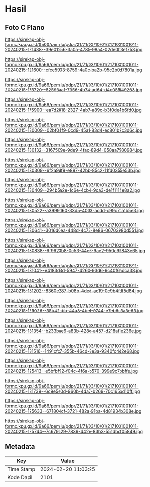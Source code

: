 # Hasil

## Foto C Plano

https://sirekap-obj-formc.kpu.go.id/9a66/pemilu/pdpr/21/71/03/10/01/2171031001011-20240215-121438--39e01256-3a0a-4785-98a4-02de0b3ef753.jpg

https://sirekap-obj-formc.kpu.go.id/9a66/pemilu/pdpr/21/71/03/10/01/2171031001011-20240215-121600--cfce5903-8759-4a0c-ba2b-95c2b0d7801a.jpg

https://sirekap-obj-formc.kpu.go.id/9a66/pemilu/pdpr/21/71/03/10/01/2171031001011-20240215-175720--52593aa1-7356-4b74-ad64-d4c055f49263.jpg

https://sirekap-obj-formc.kpu.go.id/9a66/pemilu/pdpr/21/71/03/10/01/2171031001011-20240215-175900--ea7d2818-2327-4ab7-a89c-b3f0de4b6fd0.jpg

https://sirekap-obj-formc.kpu.go.id/9a66/pemilu/pdpr/21/71/03/10/01/2171031001011-20240215-180009--02bf04f9-0cd9-45a1-83d4-ec801b2c3d6c.jpg

https://sirekap-obj-formc.kpu.go.id/9a66/pemilu/pdpr/21/71/03/10/01/2171031001011-20240215-180132--3167509e-9de9-4fac-89d4-058aa7580984.jpg

https://sirekap-obj-formc.kpu.go.id/9a66/pemilu/pdpr/21/71/03/10/01/2171031001011-20240215-180309--6f2a9df9-e897-42bb-85c2-11fd0355e53b.jpg

https://sirekap-obj-formc.kpu.go.id/9a66/pemilu/pdpr/21/71/03/10/01/2171031001011-20240215-180409--294b5a2e-1c6e-4cb4-9ca3-de1f1114e8a2.jpg

https://sirekap-obj-formc.kpu.go.id/9a66/pemilu/pdpr/21/71/03/10/01/2171031001011-20240215-180522--a3999d60-33d5-4033-acdd-c99c7ca1b5e3.jpg

https://sirekap-obj-formc.kpu.go.id/9a66/pemilu/pdpr/21/71/03/10/01/2171031001011-20240215-180641--3016d0ea-448d-4c73-8e86-06703980d551.jpg

https://sirekap-obj-formc.kpu.go.id/9a66/pemilu/pdpr/21/71/03/10/01/2171031001011-20240215-180838--6f9623b8-0c53-44e6-9ae2-950c99843e65.jpg

https://sirekap-obj-formc.kpu.go.id/9a66/pemilu/pdpr/21/71/03/10/01/2171031001011-20240215-181041--e4183d3d-5947-4260-93d6-9c40f6adca38.jpg

https://sirekap-obj-formc.kpu.go.id/9a66/pemilu/pdpr/21/71/03/10/01/2171031001011-20240215-181202--8360e287-b08b-4ded-ac19-0c9b4fdf5d84.jpg

https://sirekap-obj-formc.kpu.go.id/9a66/pemilu/pdpr/21/71/03/10/01/2171031001011-20240215-125026--55b42abb-44a3-4be1-9744-e7eb6c5a3e65.jpg

https://sirekap-obj-formc.kpu.go.id/9a66/pemilu/pdpr/21/71/03/10/01/2171031001011-20240215-181354--b233bae6-a83b-428e-a457-d218af1e236e.jpg

https://sirekap-obj-formc.kpu.go.id/9a66/pemilu/pdpr/21/71/03/10/01/2171031001011-20240215-181516--1491cfc7-355b-46cd-8e3a-9340fc4d2e68.jpg

https://sirekap-obj-formc.kpu.go.id/9a66/pemilu/pdpr/21/71/03/10/01/2171031001011-20240215-125413--e5bfbf92-f04c-4f6a-b570-399e9c7bbffe.jpg

https://sirekap-obj-formc.kpu.go.id/9a66/pemilu/pdpr/21/71/03/10/01/2171031001011-20240215-181739--6c9e5e0d-960b-4da7-b269-70c165bd10ff.jpg

https://sirekap-obj-formc.kpu.go.id/9a66/pemilu/pdpr/21/71/03/10/01/2171031001011-20240215-125633--671804cf-3721-482a-91ba-4d81934b308e.jpg

https://sirekap-obj-formc.kpu.go.id/9a66/pemilu/pdpr/21/71/03/10/01/2171031001011-20240215-125744--7c679a29-7839-442e-83b3-551dbcf05849.jpg


## Metadata

| Key        | Value               |
| ---------- | ------------------- |
| Time Stamp | 2024-02-20 11:03:25 |
| Kode Dapil | 2101                |



